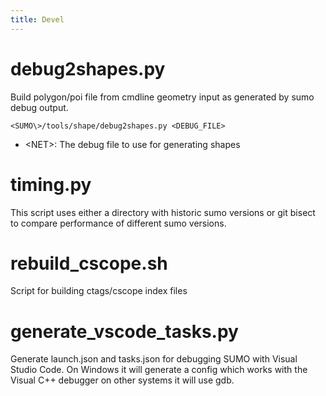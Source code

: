 ```yaml
---
title: Devel
---
```



# debug2shapes.py

Build polygon/poi file from cmdline geometry input as generated by sumo debug output.
```
<SUMO\>/tools/shape/debug2shapes.py <DEBUG_FILE>
```
- <NET\>: The debug file to use for generating shapes

# timing.py

This script uses either a directory with historic sumo versions
or git bisect to compare performance of different sumo versions.

# rebuild_cscope.sh

Script for building ctags/cscope index files

# generate_vscode_tasks.py

Generate launch.json and tasks.json for debugging SUMO with Visual Studio Code. On Windows it will generate a config which works with the Visual C++ debugger on other systems it will use gdb.
